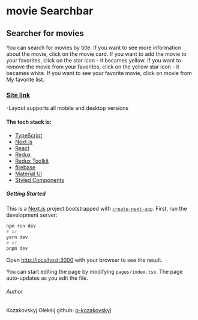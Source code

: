 # movie Searchbar
## Searcher for movies
You can search for movies by title.
If you want to see more information about the movie, click on the movie card.
If you want to add the movie to your favorites, click on the star icon - it becames yellow.
If you want to remove the movie from your favorites, click on the yellow star icon - it becames white.
If you want to see your favorite movie, click on movie from My favorite list.
### [Site link](https://vercel.com/o-kozakovskyj/digital-shop)
-Layout supports all mobile and desktop versions

#### The tech stack is:
- [TypeScript](https://www.typescriptlang.org)
- [Next.js](https://nextjs.org)
- [React](https://reactjs.org)
- [Redux](https://redux.js.org)
- [Redux Toolkit](https://redux-toolkit.js.org)
- [firebase](https://firebase.google.com)
- [Material UI](https://material-ui.com)
- [Styled Components](https://styled-components.com)
##### Getting Started
This is a [Next.js](https://nextjs.org/) project bootstrapped with [`create-next-app`](https://github.com/vercel/next.js/tree/canary/packages/create-next-app).
First, run the development server:

```bash
npm run dev
# or
yarn dev
# or
pnpm dev
```

Open [http://localhost:3000](http://localhost:3000) with your browser to see the result.

You can start editing the page by modifying `pages/index.tsx`. The page auto-updates as you edit the file.
###### Author
Kozakovskyj Oleksij
github: [o-kozakovskyj](https://github.com/o-kozakovskyj)